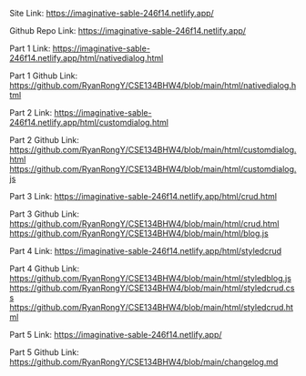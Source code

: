 Site Link: 
https://imaginative-sable-246f14.netlify.app/

Github Repo Link: 
https://imaginative-sable-246f14.netlify.app/

Part 1 Link:
https://imaginative-sable-246f14.netlify.app/html/nativedialog.html

Part 1 Github Link:
https://github.com/RyanRongY/CSE134BHW4/blob/main/html/nativedialog.html


Part 2 Link:
https://imaginative-sable-246f14.netlify.app/html/customdialog.html

Part 2 Github Link: 
https://github.com/RyanRongY/CSE134BHW4/blob/main/html/customdialog.html
https://github.com/RyanRongY/CSE134BHW4/blob/main/html/customdialog.js

Part 3 Link:
https://imaginative-sable-246f14.netlify.app/html/crud.html

Part 3 Github Link:
https://github.com/RyanRongY/CSE134BHW4/blob/main/html/crud.html
https://github.com/RyanRongY/CSE134BHW4/blob/main/html/blog.js

Part 4 Link: 
https://imaginative-sable-246f14.netlify.app/html/styledcrud

Part 4 Github Link:
https://github.com/RyanRongY/CSE134BHW4/blob/main/html/styledblog.js
https://github.com/RyanRongY/CSE134BHW4/blob/main/html/styledcrud.css
https://github.com/RyanRongY/CSE134BHW4/blob/main/html/styledcrud.html

Part 5 Link: 
https://imaginative-sable-246f14.netlify.app/

Part 5 Github Link:
https://github.com/RyanRongY/CSE134BHW4/blob/main/changelog.md